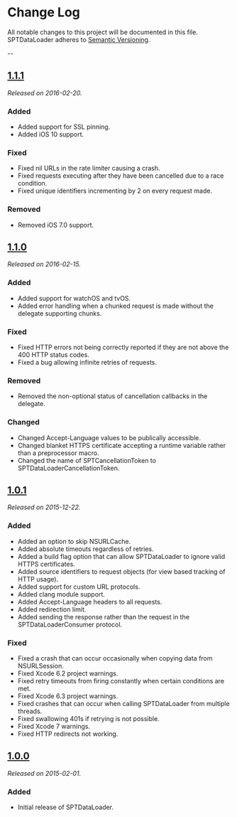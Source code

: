 # Change Log
All notable changes to this project will be documented in this file. SPTDataLoader adheres to [Semantic Versioning](http://semver.org/).

--

## [1.1.1](https://github.com/spotify/SPTDataLoader/releases/tag/1.1.1)
_Released on 2016-02-20._

### Added
* Added support for SSL pinning.
* Added iOS 10 support.

### Fixed
* Fixed nil URLs in the rate limiter causing a crash.
* Fixed requests executing after they have been cancelled due to a race condition.
* Fixed unique identifiers incrementing by 2 on every request made.

### Removed
* Removed iOS 7.0 support.

## [1.1.0](https://github.com/spotify/SPTDataLoader/releases/tag/1.1.0)
_Released on 2016-02-15._

### Added
* Added support for watchOS and tvOS.
* Added error handling when a chunked request is made without the delegate supporting chunks.

### Fixed
* Fixed HTTP errors not being correctly reported if they are not above the 400 HTTP status codes.
* Fixed a bug allowing infinite retries of requests.

### Removed
* Removed the non-optional status of cancellation callbacks in the delegate.

### Changed
* Changed Accept-Language values to be publically accessible.
* Changed blanket HTTPS certificate accepting a runtime variable rather than a preprocessor macro.
* Changed the name of SPTCancellationToken to SPTDataLoaderCancellationToken.

## [1.0.1](https://github.com/spotify/SPTDataLoader/releases/tag/1.0.1)
_Released on 2015-12-22._

### Added
* Added an option to skip NSURLCache.
* Added absolute timeouts regardless of retries.
* Added a build flag option that can allow SPTDataLoader to ignore valid HTTPS certificates.
* Added source identifiers to request objects (for view based tracking of HTTP usage).
* Added support for custom URL protocols.
* Added clang module support.
* Added Accept-Language headers to all requests.
* Added redirection limit.
* Added sending the response rather than the request in the SPTDataLoaderConsumer protocol.

### Fixed
* Fixed a crash that can occur occasionally when copying data from NSURLSession.
* Fixed Xcode 6.2 project warnings.
* Fixed retry timeouts from firing constantly when certain conditions are met.
* Fixed Xcode 6.3 project warnings.
* Fixed crashes that can occur when calling SPTDataLoader from multiple threads.
* Fixed swallowing 401s if retrying is not possible.
* Fixed Xcode 7 warnings.
* Fixed HTTP redirects not working.

## [1.0.0](https://github.com/spotify/SPTDataLoader/releases/tag/1.0.0)
_Released on 2015-02-01._

### Added
* Initial release of SPTDataLoader.
